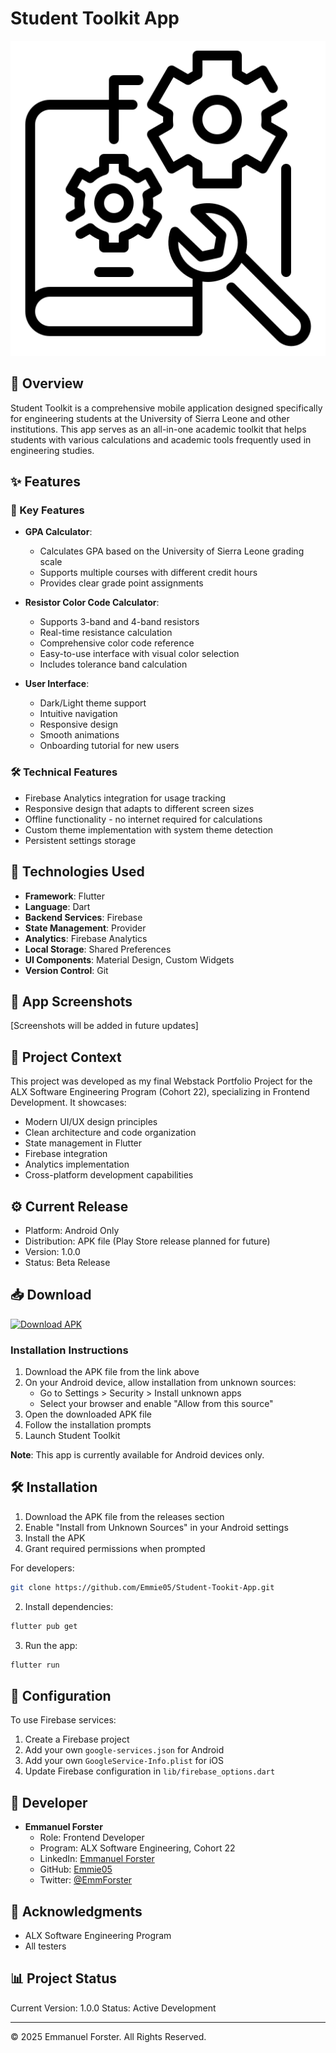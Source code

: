 # Student Toolkit App

![App Logo](student_toolkit_app/assets/svgs/eng.svg)

## 📱 Overview

Student Toolkit is a comprehensive mobile application designed specifically for engineering students at the University of Sierra Leone and other institutions. This app serves as an all-in-one academic toolkit that helps students with various calculations and academic tools frequently used in engineering studies.

## ✨ Features

### 🎯 Key Features
- **GPA Calculator**: 
  - Calculates GPA based on the University of Sierra Leone grading scale
  - Supports multiple courses with different credit hours
  - Provides clear grade point assignments
- **Resistor Color Code Calculator**:
  - Supports 3-band and 4-band resistors
  - Real-time resistance calculation
  - Comprehensive color code reference
  - Easy-to-use interface with visual color selection
  - Includes tolerance band calculation

- **User Interface**:
  - Dark/Light theme support
  - Intuitive navigation
  - Responsive design
  - Smooth animations
  - Onboarding tutorial for new users

### 🛠 Technical Features
- Firebase Analytics integration for usage tracking
- Responsive design that adapts to different screen sizes
- Offline functionality - no internet required for calculations
- Custom theme implementation with system theme detection
- Persistent settings storage

## 🚀 Technologies Used

- **Framework**: Flutter
- **Language**: Dart
- **Backend Services**: Firebase
- **State Management**: Provider
- **Analytics**: Firebase Analytics
- **Local Storage**: Shared Preferences
- **UI Components**: Material Design, Custom Widgets
- **Version Control**: Git

## 📸 App Screenshots

[Screenshots will be added in future updates]

## 🎯 Project Context

This project was developed as my final Webstack Portfolio Project for the ALX Software Engineering Program (Cohort 22), specializing in Frontend Development. It showcases:

- Modern UI/UX design principles
- Clean architecture and code organization
- State management in Flutter
- Firebase integration
- Analytics implementation
- Cross-platform development capabilities

## ⚙️ Current Release

- Platform: Android Only
- Distribution: APK file (Play Store release planned for future)
- Version: 1.0.0
- Status: Beta Release

## 📥 Download

[![Download APK](https://img.shields.io/github/v/release/Emmie05/Student-Toolkit-App?color=blue&label=Download&logo=android)](https://github.com/Emmie05/Student-Tookit-App/blob/e29a546aadfefb480f1225c1bfbea0b973311ae9/StudentToolkit.apk)

### Installation Instructions
1. Download the APK file from the link above
2. On your Android device, allow installation from unknown sources:
   - Go to Settings > Security > Install unknown apps
   - Select your browser and enable "Allow from this source"
3. Open the downloaded APK file
4. Follow the installation prompts
5. Launch Student Toolkit

**Note**: This app is currently available for Android devices only.

## 🛠️ Installation

1. Download the APK file from the releases section
2. Enable "Install from Unknown Sources" in your Android settings
3. Install the APK
4. Grant required permissions when prompted

For developers:
```bash
git clone https://github.com/Emmie05/Student-Tookit-App.git
```

2. Install dependencies:
```bash
flutter pub get
```

3. Run the app:
```bash
flutter run
```

## 🔧 Configuration

To use Firebase services:
1. Create a Firebase project
2. Add your own `google-services.json` for Android
3. Add your own `GoogleService-Info.plist` for iOS
4. Update Firebase configuration in `lib/firebase_options.dart`

## 👤 Developer

- **Emmanuel Forster**
  - Role: Frontend Developer
  - Program: ALX Software Engineering, Cohort 22
  - LinkedIn: [Emmanuel Forster](https://www.linkedin.com/in/emmanuel-forster-3ab072296)
  - GitHub: [Emmie05](https://github.com/Emmie05)
  - Twitter: [@EmmForster](https://twitter.com/EmmForster)


## 🙏 Acknowledgments

- ALX Software Engineering Program
- All testers

## 📊 Project Status

Current Version: 1.0.0
Status: Active Development

---
© 2025 Emmanuel Forster. All Rights Reserved.

